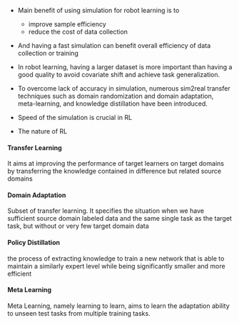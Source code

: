 - Main benefit of using simulation for robot learning is to
	- improve sample efficiency
	- reduce the cost of data collection
- And having a fast simulation can benefit overall efficiency of data collection or training
- In robot learning, having a larger dataset is more important than having a good quality to avoid covariate shift and achieve task generalization. 
- To overcome lack of accuracy in simulation, numerous sim2real transfer techniques such as domain randomization and domain adaptation, meta-learning, and knowledge distillation have been introduced.  

- Speed of the simulation is crucial in RL
- The nature of RL 



#### Transfer Learning
It aims at improving the performance of target learners on target domains by transferring the knowledge contained in difference but related source domains

#### Domain Adaptation
Subset of transfer learning. It specifies the situation when we have sufficient source domain labeled data and the same single task as the target task, but without or very few target domain data

#### Policy Distillation
 the process of extracting knowledge to train a new network that is able to maintain a similarly expert level while being significantly smaller and more efficient

#### Meta Learning
Meta Learning, namely learning to learn, aims to learn the adaptation ability to unseen test tasks from multiple training tasks.